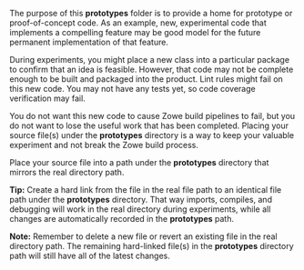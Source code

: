 The purpose of this **prototypes** folder is to provide a home for prototype or proof-of-concept code. As an example, new, experimental code that implements a compelling feature may be good model for the future permanent implementation of that feature.

During experiments, you might place a new class into a particular package to confirm that an idea is feasible. However, that code may not be complete enough to be built and packaged into the product. Lint rules might fail on this new code. You may not have any tests yet, so code coverage verification may fail.

You do not want this new code to cause Zowe build pipelines to fail, but you do not want to lose the useful work that has been completed. Placing your source file(s) under the **prototypes** directory is a way to keep your valuable experiment and not break the Zowe build process.

Place your source file into a path under the **prototypes** directory that mirrors the real directory path.

**Tip:** Create a hard link from the file in the real file path to an identical file path under the **prototypes** directory. That way imports, compiles, and debugging will work in the real directory during experiments, while all changes are automatically recorded in the **prototypes** path.

**Note:** Remember to delete a new file or revert an existing file in the real directory path. The remaining hard-linked file(s) in the **prototypes** directory path will still have all of the latest changes.
